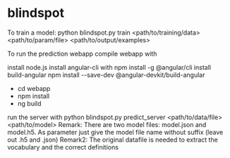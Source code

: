 # blindspot
To train a model: 
python blindspot.py train <path/to/training/data> <path/to/param/file> <path/to/output/examples>

To run the prediction webapp compile webapp with

install node.js
install angular-cli with npm install -g @angular/cli
install build-angular npm install --save-dev @angular-devkit/build-angular

- cd webapp
- npm install
- ng build

run the server with python blindspot.py predict_server <path/to/data/file> <path/to/model>
Remark: There are two model files: model.json and model.h5. As parameter just give the model file name without suffix (leave out .h5 and .json)
Remark2: The original datafile is needed to extract the vocabulary and the correct definitions